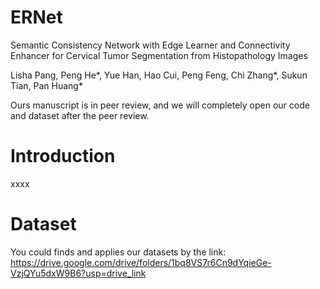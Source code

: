 # ERNet
Semantic Consistency Network with Edge Learner and Connectivity Enhancer for Cervical Tumor Segmentation from Histopathology Images

Lisha Pang, Peng He*, Yue Han, Hao Cui, Peng Feng, Chi Zhang*, Sukun Tian, Pan Huang*

Ours manuscript is in peer review, and we will completely open our code and dataset after the peer review.


# Introduction
xxxx

# Dataset
You could finds and applies our datasets by the link: https://drive.google.com/drive/folders/1bq8VS7r6Cn9dYqieGe-VzjQYu5dxW9B6?usp=drive_link
